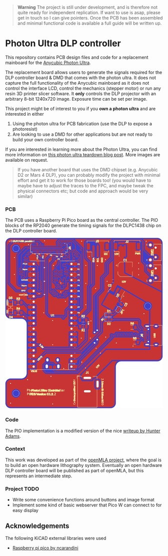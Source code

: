> **Warning**
> The project is still under development, and is therefore not quite ready for independent replication. If want to use is asap, please get in touch so I can give pointers. Once the PCB has been assembled and minimal functional code is available a full guide will be written up.

# Photon Ultra DLP controller

This repository contains PCB design files and code for a replacement mainboard for the [Anycubic Photon Ultra](https://www.anycubic.com/pages/anycubic-photon-ultra). 

The replacement board allows users to generate the signals required for the DLP controller board & DMD that comes with the photon ultra. It does not capture the full functionality of the Anycubic mainboard as it does not control the interface LCD, control the mechanics (stepper motor) or run any resin 3D printer slicer software. It **only** controls the DLP projector with an arbitrary 8-bit 1240x720 image. Exposure time can be set per image.

This project might be of interest to you if you **own a photon ultra** and are interested in either

1. Using the photon ultra for PCB fabrication (use the DLP to expose a photoresist)
2. Are looking to use a DMD for other applications but are not ready to build your own controller board.

If you are interested in learning more about the Photon Ultra, you can find more information on [this photon ultra teardown blog post](https://nemoandrea.github.io/blog/Anycubic_DLP_teardown/). More images are available on request.

> If you have another board that uses the DMD chipset (e.g. Anycubic D2 or Mars 4 DLP), you can probably modify the project with minimal effort and get it to work for those boards too! (you would have to maybe have to adjust the traces to the FPC, and maybe tweak the physical connectors etc; but code and approach would be very similar)

### PCB

The PCB uses a Raspberry Pi Pico board as the central controller. The PIO blocks of the RP2040 generate the timing signals for the DLPC1438 chip on the DLP controller board.

![](media/micromirror-board-controller-brd.png)

### Code

The PIO implementation is a modified version of the nice [writeup by Hunter Adams](https://vanhunteradams.com/Pico/VGA/VGA.html#Code-organization).

### Context

This work was developed as part of the [openMLA project](https://github.com/openMLA), where the goal is to build an open hardware lithography system. Eventually an open hardware DLP controller board will be published as part of openMLA, but this represents an intermediate step. 

### Project TODO

* Write some convenience functions around buttons and image format
*  Implement some kind of basic webserver that Pico W can connect to for easy display

## Acknowledgements

The following KiCAD external libraries were used

* [Raspberry pi pico by ncarandini](https://github.com/ncarandini/KiCad-RP-Pico)
